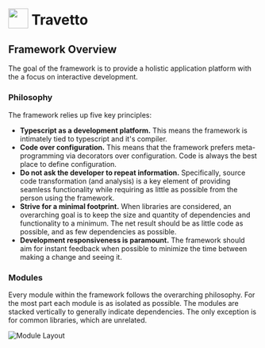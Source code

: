 <h1>   
  <sub><img src="https://travetto.io/assets/logo.png" height="40"></sub>
  Travetto
</h1>

## Framework Overview

The goal of the framework is to provide a holistic application platform with the a focus on interactive development.

### Philosophy
The framework relies up five key principles:
* **Typescript as a development platform.**  This means the framework is intimately tied to typescript and it's compiler.
* **Code over configuration.**  This means that the framework prefers meta-programming via decorators over configuration.  Code is always the best place to define configuration.
* **Do not ask the developer to repeat information.**  Specifically, source code transformation (and analysis) is a key element of providing seamless functionality while requiring as little as possible from the person using the framework.
* **Strive for a minimal footprint.**  When libraries are considered, an overarching goal is to keep the size and quantity of dependencies and functionality to a minimum.  The net result should be as little code as possible, and as few dependencies as possible.
* **Development responsiveness is paramount.**  The framework should aim for instant feedback when possible to minimize the time between making a change and seeing it.


### Modules
Every module within the framework follows the overarching philosophy.  For the most part each module is as isolated as possible.  The modules are stacked vertically to generally indicate dependencies.  The only exception is for common libraries, which are unrelated.


![Module Layout](https://2.bp.blogspot.com/-UHEnn_I_CnA/WzmNrEgL7ZI/AAAAAAAARPw/nEkywI1ig8U7BEIOV47CivTp0IXg3uYSACLcBGAs/s640/Screenshot_20180701_222259.png)

